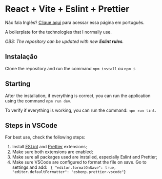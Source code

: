 # React + Vite + Eslint + Prettier

Não fala Inglês? [Clique aqui](https://github.com/BiancaAdS/react-vite-with-eslint-prettier/blob/master/README.md) para acessar essa página em português.

A boilerplate for the technologies that I normally use.

_OBS: The repository can be updated with new **Eslint rules**._

## Instalação

Clone the repository and run the command `npm install` ou `npm i`.

## Starting

After the installation, if everything is correct, you can run the application using the command `npm run dev`.

To verify if everything is working, you can run the command: `npm run lint`.

## Steps in VSCode

For best use, check the following steps:

1. Install [ESLint](https://marketplace.visualstudio.com/items?itemName=dbaeumer.vscode-eslint) and [Prettier](https://marketplace.visualstudio.com/items?itemName=esbenp.prettier-vscode) extensions;
2. Make sure both extensions are enabled;
3. Make sure all packages used are installed, especially Eslint and Prettier;
4. Make sure VSCode are configured to format the file on save. Go to settings and add: ` { "editor.formatOnSave": true, "editor.defaultFormatter": "esbenp.prettier-vscode"}`
